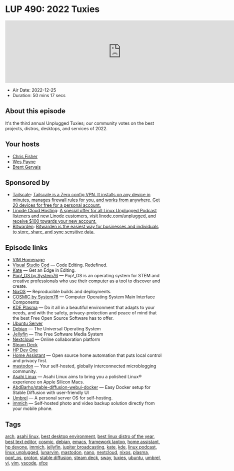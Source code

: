 # LUP 490: 2022 Tuxies

<iframe src="https://player.fireside.fm/v2/RUkczH-V+F2c6VdZP?theme=dark" width="740" height="200" frameborder="0" scrolling="no"></iframe>

* Air Date: 2022-12-25
* Duration: 50 mins 17 secs

## About this episode

It's the third annual Unplugged Tuxies; our community votes on the best projects, distros, desktops, and services of 2022.

## Your hosts
* [Chris Fisher](https://linuxunplugged.com/hosts/chrislas)
* [Wes Payne](https://linuxunplugged.com/hosts/wes)
* [Brent Gervais](https://linuxunplugged.com/hosts/brent)

## Sponsored by

  * [Tailscale](http://tailscale.com/): [Tailscale is a Zero config VPN. It installs on any device in minutes, manages firewall rules for you, and works from anywhere. Get 20 devices for free for a personal account. ](http://tailscale.com/)
  * [Linode Cloud Hosting](https://linode.com/unplugged): [A special offer for all Linux Unplugged Podcast listeners and new Linode customers, visit linode.com/unplugged, and receive $100 towards your new account. ](https://linode.com/unplugged)
  * [Bitwarden](https://bitwarden.com/linux): [Bitwarden is the easiest way for businesses and individuals to store, share, and sync sensitive data.](https://bitwarden.com/linux)



## Episode links

  * [VIM Homepage](https://www.vim.org/ "VIM Homepage")
  * [Visual Studio Cod](https://code.visualstudio.com/ "Visual Studio Cod") — Code Editing. Redefined.
  * [Kate](https://kate-editor.org/ "Kate") — Get an Edge in Editing.
  * [Pop!_OS by System76](https://pop.system76.com/ "Pop!_OS by System76") — Pop!_OS is an operating system for STEM and creative professionals who use their computer as a tool to discover and create.
  * [NixOS](https://nixos.org/ "NixOS") — Reproducible builds and deployments.
  * [COSMIC by System76](https://github.com/pop-os/cosmic "COSMIC by System76") — Computer Operating System Main Interface Components
  * [KDE Plasma](https://kde.org/plasma-desktop/ "KDE Plasma") — Do it all in a beautiful environment that adapts to your needs, and with the safety, privacy-protection and peace of mind that the best Free Open Source Software has to offer.
  * [Ubuntu Server](https://ubuntu.com/server "Ubuntu Server")
  * [Debian](https://www.debian.org/ "Debian") — The Universal Operating System
  * [Jellyfin](https://jellyfin.org/ "Jellyfin") — The Free Software Media System
  * [Nextcloud](https://nextcloud.com/ "Nextcloud") — Online collaboration platform
  * [Steam Deck](https://store.steampowered.com/steamdeck "Steam Deck")
  * [HP Dev One](https://hpdevone.com/ "HP Dev One")
  * [Home Assistant](https://www.home-assistant.io/ "Home Assistant") — Open source home automation that puts local control and privacy first.
  * [mastodon](https://github.com/mastodon/mastodon "mastodon") — Your self-hosted, globally interconnected microblogging community.
  * [Asahi Linux](https://asahilinux.org/ "Asahi Linux") — Asahi Linux aims to bring you a polished Linux® experience on Apple Silicon Macs.
  * [AbdBarho/stable-diffusion-webui-docker](https://github.com/AbdBarho/stable-diffusion-webui-docker "AbdBarho/stable-diffusion-webui-docker") — Easy Docker setup for Stable Diffusion with user-friendly UI
  * [Umbrel](https://umbrel.com/ "Umbrel") — A personal server OS for self-hosting.
  * [immich](https://github.com/immich-app/immich "immich") — Self-hosted photo and video backup solution directly from your mobile phone.



## Tags

[arch](https://linuxunplugged.com/tags/arch), [asahi linux](https://linuxunplugged.com/tags/asahi%20linux), [best desktop environment](https://linuxunplugged.com/tags/best%20desktop%20environment), [best linux distro of the year](https://linuxunplugged.com/tags/best%20linux%20distro%20of%20the%20year), [best text editor](https://linuxunplugged.com/tags/best%20text%20editor), [cosmic](https://linuxunplugged.com/tags/cosmic), [debian](https://linuxunplugged.com/tags/debian), [emacs](https://linuxunplugged.com/tags/emacs), [framework laptop](https://linuxunplugged.com/tags/framework%20laptop), [home assistant](https://linuxunplugged.com/tags/home%20assistant), [hp devone](https://linuxunplugged.com/tags/hp%20devone), [immich](https://linuxunplugged.com/tags/immich), [jellyfin](https://linuxunplugged.com/tags/jellyfin), [jupiter broadcasting](https://linuxunplugged.com/tags/jupiter%20broadcasting), [kate](https://linuxunplugged.com/tags/kate), [kde](https://linuxunplugged.com/tags/kde), [linux podcast](https://linuxunplugged.com/tags/linux%20podcast), [linux unplugged](https://linuxunplugged.com/tags/linux%20unplugged), [lunarvim](https://linuxunplugged.com/tags/lunarvim), [mastodon](https://linuxunplugged.com/tags/mastodon), [nano](https://linuxunplugged.com/tags/nano), [nextcloud](https://linuxunplugged.com/tags/nextcloud), [nixos](https://linuxunplugged.com/tags/nixos), [plasma](https://linuxunplugged.com/tags/plasma), [pop!_os](https://linuxunplugged.com/tags/pop!_os), [proton](https://linuxunplugged.com/tags/proton), [stable diffusion](https://linuxunplugged.com/tags/stable%20diffusion), [steam deck](https://linuxunplugged.com/tags/steam%20deck), [sway](https://linuxunplugged.com/tags/sway), [tuxies](https://linuxunplugged.com/tags/tuxies), [ubuntu](https://linuxunplugged.com/tags/ubuntu), [umbrel](https://linuxunplugged.com/tags/umbrel), [vi](https://linuxunplugged.com/tags/vi), [vim](https://linuxunplugged.com/tags/vim), [vscode](https://linuxunplugged.com/tags/vscode), [xfce](https://linuxunplugged.com/tags/xfce)